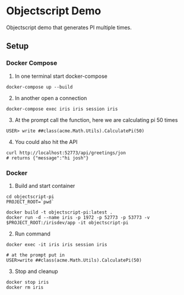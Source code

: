 # Objectscript Demo

Objectscript demo that generates PI multiple times.

## Setup


### Docker Compose
1.  In one terminal start docker-compose
```
docker-compose up --build
```

2. In another open a connection
```
docker-compose exec iris iris session iris
```

3. At the prompt call the function, here we are calculating pi 50 times
```
USER> write ##class(acme.Math.Utils).CalculatePi(50)
```

4.  You could also hit the API
```
curl http://localhost:52773/api/greetings/jon
# returns {"message":"hi josh"}
```

### Docker
1.  Build and start container
```
cd objectscript-pi
PROJECT_ROOT=`pwd`

docker build -t objectscript-pi:latest .
docker run -d --name iris -p 1972 -p 52773 -p 53773 -v $PROJECT_ROOT:/irisdev/app -it objectscript-pi
```

2.  Run command
```
docker exec -it iris iris session iris

# at the prompt put in
USER>write ##class(acme.Math.Utils).CalculatePi(50)
```

3.  Stop and cleanup
```
docker stop iris
docker rm iris
```
